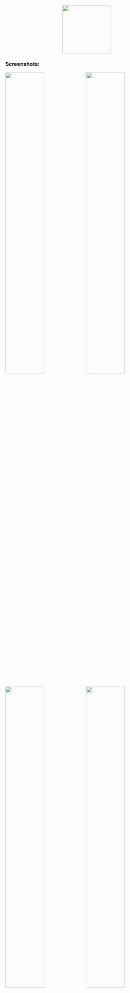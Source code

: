 <p align="center">
  <img src="https://user-images.githubusercontent.com/53357476/68974342-9110ac80-0801-11ea-9e68-73e0f83091b8.png" height="150">
</p>

### Screenshots:
<img src="https://user-images.githubusercontent.com/53357476/75251851-7c728600-57ec-11ea-8e05-0da1a2f03410.png" width="49%"> <img src="https://user-images.githubusercontent.com/53357476/71617642-075c4900-2bcd-11ea-942c-767a4d18bfdf.png" width="49%"> <img src="https://user-images.githubusercontent.com/53357476/71617645-088d7600-2bcd-11ea-9e8d-eeb0b4f4a50a.png" width="49%"> <img src="https://user-images.githubusercontent.com/53357476/71617647-09bea300-2bcd-11ea-8acf-719750d1e36d.png" width="49%">

